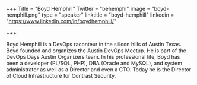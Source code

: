 +++
Title = "Boyd Hemphill"
Twitter = "behemphi"
image = "boyd-hemphill.png"
type = "speaker"
linktitle = "boyd-hemphill"
linkedin = "https://www.linkedin.com/in/boydhemphill/"

+++

Boyd Hemphill is a DevOps raconteur in the silicon hills of Austin Texas. Boyd founded and organizes the Austin DevOps Meetup. He is part of the DevOps Days Austin Organizers team. In his professional life, Boyd has been a developer (PL/SQL, PHP), DBA (Oracle and MySQL), and system administrator as well as a Director and even a CTO. Today he is the Director of Cloud Infrastructure for Contrast Security.